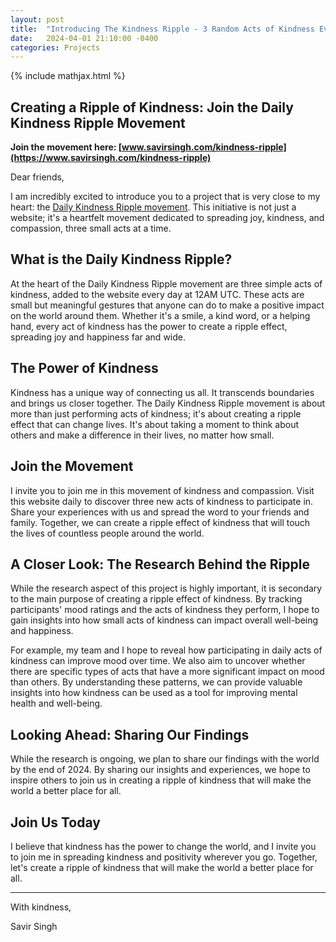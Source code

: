 ```yaml
---
layout: post
title:  "Introducing The Kindness Ripple - 3 Random Acts of Kindness Every Day"
date:   2024-04-01 21:10:00 -0400
categories: Projects
---
```


{% include mathjax.html %}

Creating a Ripple of Kindness: Join the Daily Kindness Ripple Movement
---

**Join the movement here: [www.savirsingh.com/kindness-ripple](https://www.savirsingh.com/kindness-ripple)**

Dear friends,

I am incredibly excited to introduce you to a project that is very close to my heart: the [Daily Kindness Ripple movement](/kindness-ripple). This initiative is not just a website; it's a heartfelt movement dedicated to spreading joy, kindness, and compassion, three small acts at a time.

## What is the Daily Kindness Ripple?
At the heart of the Daily Kindness Ripple movement are three simple acts of kindness, added to the website every day at 12AM UTC. These acts are small but meaningful gestures that anyone can do to make a positive impact on the world around them. Whether it's a smile, a kind word, or a helping hand, every act of kindness has the power to create a ripple effect, spreading joy and happiness far and wide.

## The Power of Kindness
Kindness has a unique way of connecting us all. It transcends boundaries and brings us closer together. The Daily Kindness Ripple movement is about more than just performing acts of kindness; it's about creating a ripple effect that can change lives. It's about taking a moment to think about others and make a difference in their lives, no matter how small.

## Join the Movement
I invite you to join me in this movement of kindness and compassion. Visit this website daily to discover three new acts of kindness to participate in. Share your experiences with us and spread the word to your friends and family. Together, we can create a ripple effect of kindness that will touch the lives of countless people around the world.

## A Closer Look: The Research Behind the Ripple
While the research aspect of this project is highly important, it is secondary to the main purpose of creating a ripple effect of kindness. By tracking participants' mood ratings and the acts of kindness they perform, I hope to gain insights into how small acts of kindness can impact overall well-being and happiness.

For example, my team and I hope to reveal how participating in daily acts of kindness can improve mood over time. We also aim to uncover whether there are specific types of acts that have a more significant impact on mood than others. By understanding these patterns, we can provide valuable insights into how kindness can be used as a tool for improving mental health and well-being.

## Looking Ahead: Sharing Our Findings
While the research is ongoing, we plan to share our findings with the world by the end of 2024. By sharing our insights and experiences, we hope to inspire others to join us in creating a ripple of kindness that will make the world a better place for all.

## Join Us Today
I believe that kindness has the power to change the world, and I invite you to join me in spreading kindness and positivity wherever you go. Together, let's create a ripple of kindness that will make the world a better place for all.

---
With kindness,

Savir Singh
